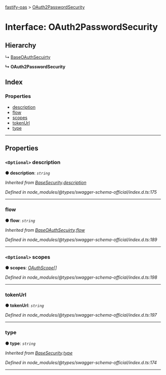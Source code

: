 [fastify-oas](../README.md) > [OAuth2PasswordSecurity](../interfaces/oauth2passwordsecurity.md)

# Interface: OAuth2PasswordSecurity

## Hierarchy

↳  [BaseOAuthSecuirty](baseoauthsecuirty.md)

**↳ OAuth2PasswordSecurity**

## Index

### Properties

* [description](oauth2passwordsecurity.md#description)
* [flow](oauth2passwordsecurity.md#flow)
* [scopes](oauth2passwordsecurity.md#scopes)
* [tokenUrl](oauth2passwordsecurity.md#tokenurl)
* [type](oauth2passwordsecurity.md#type)

---

## Properties

<a id="description"></a>

### `<Optional>` description

**● description**: *`string`*

*Inherited from [BaseSecurity](basesecurity.md).[description](basesecurity.md#description)*

*Defined in node_modules/@types/swagger-schema-official/index.d.ts:175*

___
<a id="flow"></a>

###  flow

**● flow**: *`string`*

*Inherited from [BaseOAuthSecuirty](baseoauthsecuirty.md).[flow](baseoauthsecuirty.md#flow)*

*Defined in node_modules/@types/swagger-schema-official/index.d.ts:189*

___
<a id="scopes"></a>

### `<Optional>` scopes

**● scopes**: *[OAuthScope](oauthscope.md)[]*

*Defined in node_modules/@types/swagger-schema-official/index.d.ts:198*

___
<a id="tokenurl"></a>

###  tokenUrl

**● tokenUrl**: *`string`*

*Defined in node_modules/@types/swagger-schema-official/index.d.ts:197*

___
<a id="type"></a>

###  type

**● type**: *`string`*

*Inherited from [BaseSecurity](basesecurity.md).[type](basesecurity.md#type)*

*Defined in node_modules/@types/swagger-schema-official/index.d.ts:174*

___

